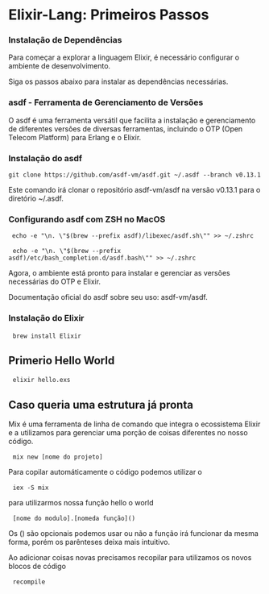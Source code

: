 <h1> Elixir-Lang: Primeiros Passos </h1>



<h3> Instalação de Dependências </h3>

Para começar a explorar a linguagem Elixir, é necessário configurar o ambiente de desenvolvimento. 

Siga os passos abaixo para instalar as dependências necessárias.

<h3>asdf - Ferramenta de Gerenciamento de Versões</h3>

O asdf é uma ferramenta versátil que facilita a instalação e gerenciamento de diferentes versões de diversas ferramentas, incluindo o OTP (Open Telecom Platform) para Erlang e o Elixir.

<h3>Instalação do asdf</h3>


    git clone https://github.com/asdf-vm/asdf.git ~/.asdf --branch v0.13.1


Este comando irá clonar o repositório asdf-vm/asdf na versão v0.13.1 para o diretório ~/.asdf.

<h3> Configurando asdf com ZSH no MacOS </h3>
<pre><code> echo -e "\n. \"$(brew --prefix asdf)/libexec/asdf.sh\"" >> ~/.zshrc</code></pre>

<pre> <code>echo -e "\n. \"$(brew --prefix asdf)/etc/bash_completion.d/asdf.bash\"" >> ~/.zshrc</code></pre>

Agora, o ambiente está pronto para instalar e gerenciar as versões necessárias do OTP e Elixir.

Documentação oficial do asdf sobre seu uso: asdf-vm/asdf.

<h3> Instalação do Elixir</h3>

<pre> <code>brew install Elixir</code></pre>

<h2> Primerio Hello World</h2>

<pre> <code>elixir hello.exs</code></pre>

<h2>Caso queria uma estrutura já pronta</h2>

Mix é uma ferramenta de linha de comando que integra o ecossistema Elixir e a utilizamos para gerenciar uma porção de coisas diferentes no nosso código.
<pre> <code>mix new [nome do projeto]</code></pre>

Para copilar automáticamente o código podemos utilizar o 

<pre> <code>iex -S mix</code></pre>

para utilizarmos nossa função hello o world 

<pre> <code>[nome do modulo].[nomeda função]()</code></pre>

Os () são opcionais podemos usar ou não a função irá funcionar da mesma forma, porém os parênteses deixa mais intuitivo.

Ao adicionar coisas novas precisamos recopilar para utilizamos os novos blocos de código 
<pre> <code>recompile</code></pre>



